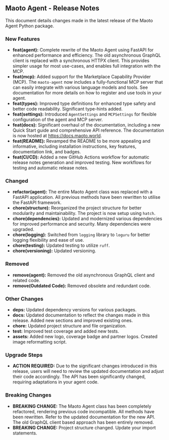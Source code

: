 ## Maoto Agent - Release Notes

This document details changes made in the latest release of the Maoto Agent Python package.

### New Features

* **feat(agent):** Complete rewrite of the Maoto Agent using FastAPI for enhanced performance and efficiency.  The old asynchronous GraphQL client is replaced with a synchronous HTTPX client. This provides simpler usage for most use-cases, and enables full integration with the MCP.  
* **feat(mcp):**  Added support for the Marketplace Capability Provider (MCP).  The `maoto-agent` now includes a fully-functional MCP server that can easily integrate with various language models and tools. See documentation for more details on how to register and use tools in your agent.
* **feat(types):** Improved type definitions for enhanced type safety and better code readability.  Significant type-hints added.
* **feat(settings):** Introduced `AgentSettings` and `MCPSettings` for flexible configuration of the agent and MCP server.
* **feat(docs):** Significant overhaul of the documentation, including a new Quick Start guide and comprehensive API reference.  The documentation is now hosted at https://docs.maoto.world.
* **feat(README):** Revamped the README to be more appealing and informative, including installation instructions, key features, documentation link, and badges.
* **feat(CI/CD):** Added a new GitHub Actions workflow for automatic release notes generation and improved testing.  New workflows for testing and automatic release notes.

### Changed

* **refactor(agent):** The entire Maoto Agent class was replaced with a FastAPI application.  All previous methods have been rewritten to utilise the FastAPI framework.
* **chore(structure):**  Reorganized the project structure for better modularity and maintainability.  The project is now setup using `hatch`.
* **chore(dependencies):** Updated and modernized various dependencies for improved performance and security.  Many dependencies were upgraded.
* **chore(logging):** Switched from `logging` library to `loguru` for better logging flexibility and ease of use.
* **chore(testing):** Updated testing to utilize `ruff`.
* **chore(versioning):** Updated versioning.

### Removed

* **remove(agent):** Removed the old asynchronous GraphQL client and related code.
* **remove(Outdated Code):** Removed obsolete and redundant code.


### Other Changes

* **deps:** Updated dependency versions for various packages.
* **docs:** Updated documentation to reflect the changes made in this release. Added new sections and improved existing ones.
* **chore:** Updated project structure and file organization.
* **test:** Improved test coverage and added new tests.
* **assets:** Added new logo, coverage badge and partner logos.  Created image reformatting script.

### Upgrade Steps

* **ACTION REQUIRED:** Due to the significant changes introduced in this release, users will need to review the updated documentation and adjust their code accordingly.  The API has been significantly changed, requiring adaptations in your agent code.


### Breaking Changes

* **BREAKING CHANGE:** The Maoto Agent class has been completely refactored, rendering previous code incompatible.   All methods have been rewritten.  Refer to the updated documentation for the new API.  The old GraphQL client based approach has been entirely removed.
* **BREAKING CHANGE:** Project structure changed.  Update your import statements.




